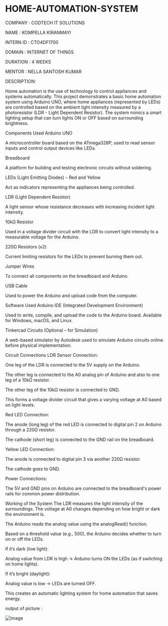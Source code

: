 # HOME-AUTOMATION-SYSTEM

COMPANY : CODTECH IT SOLUTIONS 

NAME : KOMPELLA KIRANMAYI 

INTERN ID : CTO4DF1700

DOMAIN : INTERNET OF THINGS

DURATION : 4 WEEKS 

MENTOR : NELLA SANTOSH KUMAR

DESCRIPTION:

Home automation is the use of technology to control appliances and systems automatically. This project demonstrates a basic home automation system using Arduino UNO, where home appliances (represented by LEDs) are controlled based on the ambient light intensity measured by a photoresistor (LDR - Light Dependent Resistor). The system mimics a smart lighting setup that can turn lights ON or OFF based on surrounding brightness.

Components Used
Arduino UNO

A microcontroller board based on the ATmega328P, used to read sensor inputs and control output devices like LEDs.

Breadboard

A platform for building and testing electronic circuits without soldering.

LEDs (Light Emitting Diodes) – Red and Yellow

Act as indicators representing the appliances being controlled.

LDR (Light Dependent Resistor)

A light sensor whose resistance decreases with increasing incident light intensity.

10kΩ Resistor

Used in a voltage divider circuit with the LDR to convert light intensity to a measurable voltage for the Arduino.

220Ω Resistors (x2)

Current limiting resistors for the LEDs to prevent burning them out.

Jumper Wires

To connect all components on the breadboard and Arduino.

USB Cable

Used to power the Arduino and upload code from the computer.

Software Used
Arduino IDE (Integrated Development Environment)

Used to write, compile, and upload the code to the Arduino board. Available for Windows, macOS, and Linux.

Tinkercad Circuits (Optional – for Simulation)

A web-based simulator by Autodesk used to simulate Arduino circuits online before physical implementation.

Circuit Connections
LDR Sensor Connection:

One leg of the LDR is connected to the 5V supply on the Arduino.

The other leg is connected to the A0 analog pin of Arduino and also to one leg of a 10kΩ resistor.

The other leg of the 10kΩ resistor is connected to GND.

This forms a voltage divider circuit that gives a varying voltage at A0 based on light levels.

Red LED Connection:

The anode (long leg) of the red LED is connected to digital pin 2 on Arduino through a 220Ω resistor.

The cathode (short leg) is connected to the GND rail on the breadboard.

Yellow LED Connection:

The anode is connected to digital pin 3 via another 220Ω resistor.

The cathode goes to GND.

Power Connections:

The 5V and GND pins on Arduino are connected to the breadboard's power rails for common power distribution.

Working of the System
The LDR measures the light intensity of the surroundings. The voltage at A0 changes depending on how bright or dark the environment is.

The Arduino reads the analog value using the analogRead() function.

Based on a threshold value (e.g., 500), the Arduino decides whether to turn on or off the LEDs.

If it’s dark (low light):

Analog value from LDR is high → Arduino turns ON the LEDs (as if switching on home lights).

If it’s bright (daylight):

Analog value is low → LEDs are turned OFF.

This creates an automatic lighting system for home automation that saves energy.

output of picture :

![Image](https://github.com/user-attachments/assets/340fe201-288c-47e2-9a49-c58afcbf7ba8)

